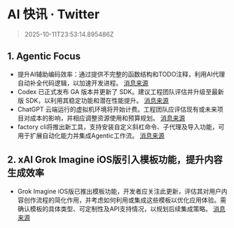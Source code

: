 # AI 快讯 · Twitter

> 2025-10-11T23:53:14.895486Z

## 1. Agentic Focus

- 提升AI辅助编码效率：通过提供不完整的函数结构和TODO注释，利用AI代理自动补全代码逻辑，以加速开发进程。 [消息来源](https://x.com/iannuttall/status/1977083886997062141)
- Codex 已正式发布 GA 版本并更新了 SDK。建议工程团队评估并升级至最新版 SDK，以利用其稳定功能和潜在性能提升。 [消息来源](https://x.com/Jimmy_JingLv/status/1977109505902277081)
- ChatGPT 云端运行的虚拟机环境将开始计费。工程团队应评估现有或未来项目对成本的影响，并相应调整资源使用和预算规划。 [消息来源](https://x.com/Jimmy_JingLv/status/1977109505902277081)
- factory cli将推出新工具，支持安装自定义斜杠命令、子代理及导入功能，可用于扩展自动化能力并集成Agentic工作流。 [消息来源](https://x.com/bentossell/status/1977081445123604666)

## 2. xAI Grok Imagine iOS版引入模板功能，提升内容生成效率

- Grok Imagine iOS版已推出模板功能，开发者应关注此更新，评估其对用户内容创作流程的简化作用，并考虑如何利用或集成这些模板以优化应用体验。需确认模板的具体类型、可定制性及API支持情况，以规划后续集成策略。 [消息来源](https://x.com/testingcatalog/status/1977097961596502069)
